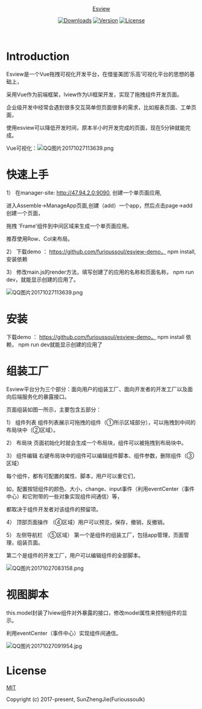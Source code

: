 <p align="center"><a href="#">Esview</p>

<p align="center">
  <a href="https://www.npmjs.com/package/esview"><img src="https://img.shields.io/npm/dm/esview.svg" alt="Downloads"></a>
  <a href="https://www.npmjs.com/package/esview"><img src="https://img.shields.io/npm/v/esview.svg" alt="Version"></a>
  <a href="https://www.npmjs.com/package/esview"><img src="https://img.shields.io/npm/l/esview.svg" alt="License"></a>
   <br>
</p>
  

# Introduction
Esview是一个Vue拖拽可视化开发平台，在借鉴美团’乐高’可视化平台的思想的基础上，

采用Vue作为前端框架，Iview作为UI框架开发，实现了拖拽组件开发页面。

企业级开发中经常会遇到很多交互简单但页面很多的需求，比如报表页面、工单页面，

使用esview可以降低开发时间，原本半小时开发完成的页面，现在5分钟就能完成。

Vue可视化：![QQ图片20171027113639.png](http://chuantu.biz/t6/115/1509167213x1926933951.gif)

# 快速上手
1） 在manager-site: http://47.94.2.0:9090, 创建一个单页面应用,

 进入Assemble->ManageApp页面,创建（add）一个app，然后点击page->add创建一个页面，

 拖拽 'Frame'组件到中间区域来生成一个单页面应用。

 推荐使用Row、Col来布局。


2） 下载demo ： https://github.com/furioussoul/esview-demo， npm install,安装依赖


3） 修改main.js的render方法，填写创建了的应用的名称和页面名称， npm run dev，就能显示创建的应用了。

![QQ图片20171027113639.png](http://chuantu.biz/t6/114/1509075922x986935075.png)


# 安装
下载demo ： https://github.com/furioussoul/esview-demo， npm install 依赖， npm run dev就能显示创建的应用了



# 组装工厂
Esview平台分为三个部分：面向用户的组装工厂、面向开发者的开发工厂以及面向后端服务化的暴露接口。

页面组装如图一所示，主要包含五部分：

1） 组件列表
组件列表展示可拖拽的组件（①所示区域部分），可以拖拽到中间的布局块中（②区域）。

2） 布局块
页面初始化时就会生成一个布局块，组件可以被拖拽到布局块中。

3） 组件编辑
右键布局块中的组件可以编辑组件脚本、组件参数，删除组件（③区域）

每个组件，都有可配置的属性、脚本，用户可以重它们，

如，配置按钮组件的颜色、大小，change、input事件（利用eventCenter（事件中心）和它附带的一些对象实现组件间通信）等，

都取决于组件开发者对该组件的预留项。

4） 顶部页面操作
（④区域）用户可以预览，保存，撤销，反撤销。

5） 左侧导航栏
（⑤区域）
第一个是组件的组装工厂，包括app管理，页面管理，组装页面。

第二个是组件的开发工厂，用户可以编辑组件的全部脚本。

![QQ图片20171027083158.png](http://chuantu.biz/t6/114/1509075952x986935075.png)


# 视图脚本
this.model封装了Iview组件对外暴露的接口，修改model属性来控制组件的显示。

利用eventCenter（事件中心）实现组件间通信。

![QQ图片20171027091954.jpg](http://chuantu.biz/t6/114/1509075967x986935075.jpg)

# License
[MIT](https://opensource.org/licenses/MIT)

Copyright (c) 2017-present,  SunZhengJie(Furioussoulk)
